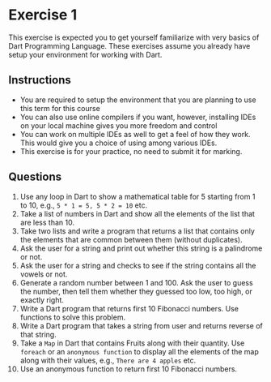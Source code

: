 # Exercise 1
This exercise is expected you to get yourself familiarize with very basics of Dart Programming Language. These exercises assume you already have setup your environment for working with Dart.

## Instructions
* You are required to setup the environment that you are planning to use this term for this course
* You can also use online compilers if you want, however, installing IDEs on your local machine gives you more freedom and control
* You can work on multiple IDEs as well to get a feel of how they work. This would give you a choice of using among various IDEs.
* This exercise is for your practice, no need to submit it for marking.

## Questions
1.	Use any loop in Dart to show a mathematical table for 5 starting from 1 to 10, e.g., `5 * 1 = 5, 5 * 2 = 10` etc.
2.	Take a list of numbers in Dart and show all the elements of the list that are less than 10.
3.	Take two lists and write a program that returns a list that contains only the elements that are common between them (without duplicates).
4.	Ask the user for a string and print out whether this string is a palindrome or not.
5.	Ask the user for a string and checks to see if the string contains all the vowels or not.
6.	Generate a random number between 1 and 100. Ask the user to guess the number, then tell them whether they guessed too low, too high, or exactly right.
7.	Write a Dart program that returns first 10 Fibonacci numbers. Use functions to solve this problem.
8.	Write a Dart program that takes a string from user and returns reverse of that string.
9.	Take a `Map` in Dart that contains Fruits along with their quantity. Use `foreach` or an `anonymous function` to display all the elements of the map along with their values, e.g., `There are 4 apples` etc.
10.	Use an anonymous function to return first 10 Fibonacci numbers.
